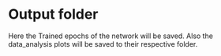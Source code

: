 # Output folder 
Here the Trained epochs of the network will be saved. Also the data_analysis plots will be saved to their respective folder.
